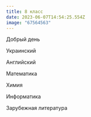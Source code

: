 ```yaml
---
title: 8 класс
date: 2023-06-07T14:54:25.554Z
image: "67564563"
---
```

Добрый день 


Украинский 


Английский 


Математика 


Химия 


Информатика 


Зарубежная литература